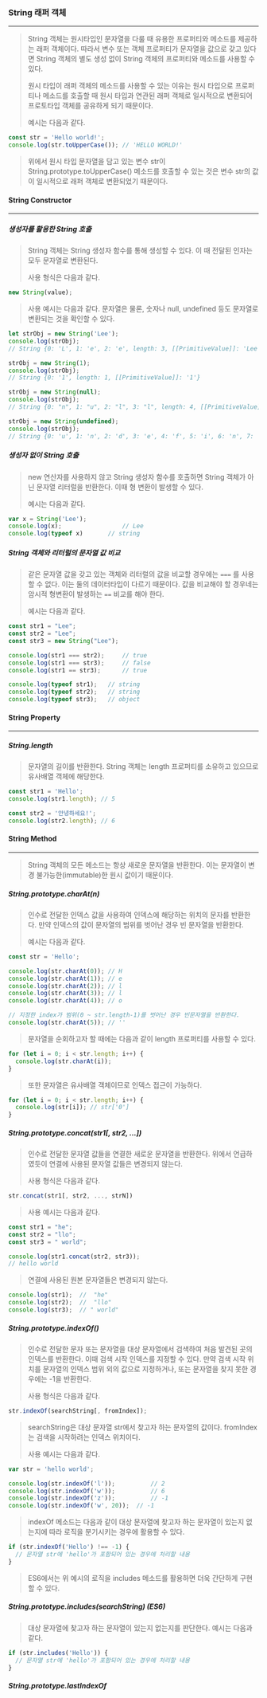### String 래퍼 객체

------

> String 객체는 원시타입인 문자열을 다룰 때 유용한 프로퍼티와 메소드를 제공하는 래퍼 객체이다. 따라서 변수 또는 객체 프로퍼티가 문자열을 값으로 갖고 있다면 String 객체의 별도 생성 없이 String 객체의 프로퍼티와 메소드를 사용할 수 있다.
>
> 원시 타입이 래퍼 객체의 메소드를 사용할 수 있는 이유는 원시 타입으로 프로퍼티나 메소드를 호출할 때 원시 타입과 연관된 래퍼 객체로 일시적으로 변환되어 프로토타입 객체를 공유하게 되기 때문이다.
>
> 예시는 다음과 같다.

```javascript
const str = 'Hello world!';
console.log(str.toUpperCase()); // 'HELLO WORLD!'
```

> 위에서 원시 타입 문자열을 담고 있는 변수 str이 String.prototype.toUpperCase() 메소드를 호출할 수 있는 것은 변수 str의 값이 일시적으로 래퍼 객체로 변환되었기 때문이다.





#### String Constructor

------

##### 생성자를 활용한 String 호출

> String 객체는 String 생성자 함수를 통해 생성할 수 있다. 이 때 전달된 인자는 모두 문자열로 변환된다.
>
> 사용 형식은 다음과 같다.

```javascript
new String(value);
```

> 사용 예시는 다음과 같다. 문자열은 물론, 숫자나 null, undefined 등도 문자열로 변환되는 것을 확인할 수 있다.

```javascript
let strObj = new String('Lee');
console.log(strObj); 
// String {0: 'L', 1: 'e', 2: 'e', length: 3, [[PrimitiveValue]]: 'Lee'}

strObj = new String(1);
console.log(strObj); 
// String {0: '1', length: 1, [[PrimitiveValue]]: '1'}

strObj = new String(null);
console.log(strObj);
// String {0: "n", 1: "u", 2: "l", 3: "l", length: 4, [[PrimitiveValue]]: 'null'}

strObj = new String(undefined);
console.log(strObj); 
// String {0: 'u', 1: 'n', 2: 'd', 3: 'e', 4: 'f', 5: 'i', 6: 'n', 7: 'e', 8: 'd', length: 9, [[PrimitiveValue]]: 'undefined'}
```



##### 생성자 없이 String 호출

> new 연산자를 사용하지 않고 String 생성자 함수를 호출하면 String 객체가 아닌 문자열 리터럴을 반환한다. 이때 형 변환이 발생할 수 있다.
>
> 예시는 다음과 같다.

```javascript
var x = String('Lee');
console.log(x); 				// Lee
console.log(typeof x)		// string
```



##### String 객체와 리터럴의 문자열 값 비교

> 같은 문자열 값을 갖고 있는 객체와 리터럴의 값을 비교할 경우에는 `===` 를 사용할 수 없다. 이는 둘의 데이터타입이 다르기 때문이다. 값을 비교해야 할 경우네는 암시적 형변환이 발생하는 `==`  비교를 해야 한다.
>
> 예시는 다음과 같다.

```javascript
const str1 = "Lee";
const str2 = "Lee";
const str3 = new String("Lee");
```

```javascript
console.log(str1 === str2); 	// true
console.log(str1 === str3); 	// false
console.log(str1 == str3);		// true
```

```javascript
console.log(typeof str1);	// string
console.log(typeof str2);	// string
console.log(typeof str3);	// object
```





#### String Property

------

##### String.length

> 문자열의 길이를 반환한다. String 객체는 length 프로퍼티를 소유하고 있으므로 유사배열 객체에 해당한다.

```javascript
const str1 = 'Hello';
console.log(str1.length); // 5

const str2 = '안녕하세요!';
console.log(str2.length); // 6
```





#### String Method

------

> String 객체의 모든 메소드는 항상 새로운 문자열을 반환한다. 이는 문자열이 변경 불가능한(immutable)한 원시 값이기 때문이다.



##### String.prototype.charAt(n)

> 인수로 전달한 인덱스 값을 사용하여 인덱스에 해당하는 위치의 문자를 반환한다. 만약 인덱스의 값이 문자열의 범위를 벗어난 경우 빈 문자열을 반환한다.
>
> 예시는 다음과 같다.

```javascript
const str = 'Hello';

console.log(str.charAt(0)); // H
console.log(str.charAt(1)); // e
console.log(str.charAt(2)); // l
console.log(str.charAt(3)); // l
console.log(str.charAt(4)); // o

// 지정한 index가 범위(0 ~ str.length-1)를 벗어난 경우 빈문자열을 반환한다.
console.log(str.charAt(5)); // ''
```

> 문자열을 순회하고자 할 때에는 다음과 같이 length 프로퍼티를 사용할 수 있다. 

```javascript
for (let i = 0; i < str.length; i++) {
  console.log(str.charAt(i));
}
```

> 또한 문자열은 유사배열 객체이므로 인덱스 접근이 가능하다.

```javascript
for (let i = 0; i < str.length; i++) {
  console.log(str[i]); // str['0']
}
```



##### String.prototype.concat(str1[, str2, ...])

> 인수로 전달한 문자열 값들을 연결한 새로운 문자열을 반환한다. 위에서 언급하였듯이 연결에 사용된 문자열 값들은 변경되지 않는다.
>
> 사용 형식은 다음과 같다.

```javascript
str.concat(str1[, str2, ..., strN])
```

> 사용 예시는 다음과 같다.

```javascript
const str1 = "he";
const str2 = "llo";
const str3 = " world";

console.log(str1.concat(str2, str3));
// hello world
```

> 연결에 사용된 원본 문자열들은 변경되지 않는다.

```javascript
console.log(str1);	//	"he"
console.log(str2);	//	"llo"
console.log(str3);	// " world"
```



##### String.prototype.indexOf()

> 인수로 전달한 문자 또는 문자열을 대상 문자열에서 검색하여 처음 발견된 곳의 인덱스를 반환한다. 이때 검색 시작 인덱스를 지정할 수 있다. 만약 검색 시작 위치를 문자열의 인덱스 범위 외의 값으로 지정하거나, 또는 문자열을 찾지 못한 경우에는 -1을 반환한다.
>
> 사용 형식은 다음과 같다.

```javascript
str.indexOf(searchString[, fromIndex]);
```

> searchString은 대상 문자열 str에서 찾고자 하는 문자열의 값이다. fromIndex는 검색을 시작하려는 인덱스 위치이다. 
>
> 사용 예시는 다음과 같다.

```javascript
var str = 'hello world';

console.log(str.indexOf('l'));			// 2
console.log(str.indexOf('w'));			// 6
console.log(str.indexOf('z'));			// -1
console.log(str.indexOf('w', 20));	// -1
```

> indexOf 메소드는 다음과 같이 대상 문자열에 찾고자 하는 문자열이 있는지 없는지에 따라 로직을 분기시키는 경우에 활용할 수 있다.

```javascript
if (str.indexOf('Hello') !== -1) {
  // 문자열 str에 'hello'가 포함되어 있는 경우에 처리할 내용
}
```

> ES6에서는 위 예시의 로직을 includes 메소드를 활용하면 더욱 간단하게 구현할 수 있다.



##### String.prototype.includes(searchString) (ES6)

> 대상 문자열에 찾고자 하는 문자열이 있는지 없는지를 판단한다. 예시는 다음과 같다.

```javascript
if (str.includes('Hello')) {
  // 문자열 str에 'hello'가 포함되어 있는 경우에 처리할 내용
}
```



##### String.prototype.lastIndexOf

